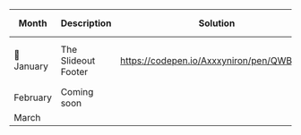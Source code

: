 | Month       | Description             | Solution                                    | Useful resources                                  |
| ----------- | -----------             |---------------------------------------------| ------------------------------------------------- |
| 🎄 January      | The Slideout Footer    |   https://codepen.io/Axxxyniron/pen/QWBxjWE | https://css-tricks.com/the-slideout-footer/       |
| February  |Coming soon                |                                            |
| March   |                             |                                            |                                                     |
